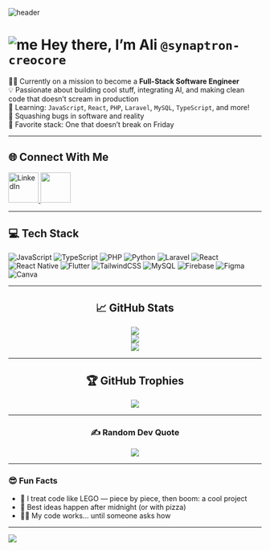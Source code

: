 ![header](https://user-images.githubusercontent.com/74038190/225813708-98b745f2-7d22-48cf-9150-083f1b00d6c9.gif)

# ![me](https://camo.githubusercontent.com/748433fbf833d18f543ad4bb6d8c8c4f7f340c7fe8b9706df131a525049f0c8c/68747470733a2f2f63756c746f667468657061727479706172726f742e636f6d2f706172726f74732f68642f6c6170746f705f706172726f742e676966) Hey there, I’m Ali `@synaptron-creocore`

🧑‍💻 Currently on a mission to become a **Full-Stack Software Engineer**<br>
💡 Passionate about building cool stuff, integrating AI, and making clean code that doesn’t scream in production<br>
🌱 Learning: `JavaScript`, `React`, `PHP`, `Laravel`, `MySQL`, `TypeScript`, and more!<br>
🐞 Squashing bugs in software and reality<br>
🧠 Favorite stack: One that doesn’t break on Friday

---

## 🌐 Connect With Me
<a href="https://linkedin.com/in/ali-nassarrr" target="_blank">
  <img src="https://user-images.githubusercontent.com/74038190/235294012-0a55e343-37ad-4b0f-924f-c8431d9d2483.gif" alt="LinkedIn" width="60" />
</a>
<a href="mailto:aliinassar8@gmail.com">
  <img src="https://img.icons8.com/?size=100&id=OumT4lIcOllS&format=png&color=000000" width="60"/>
</a>

---

## 💻 Tech Stack
![JavaScript](https://img.shields.io/badge/javascript-%23323330.svg?style=flat&logo=javascript&logoColor=%23F7DF1E)
![TypeScript](https://img.shields.io/badge/typescript-%23007ACC.svg?style=flat&logo=typescript&logoColor=white)
![PHP](https://img.shields.io/badge/php-%23777BB4.svg?style=flat&logo=php&logoColor=white)
![Python](https://img.shields.io/badge/python-3670A0?style=flat&logo=python&logoColor=ffdd54)
![Laravel](https://img.shields.io/badge/laravel-%23FF2D20.svg?style=flat&logo=laravel&logoColor=white)
![React](https://img.shields.io/badge/react-%2320232a.svg?style=flat&logo=react&logoColor=%2361DAFB)
![React Native](https://img.shields.io/badge/react_native-%2320232a.svg?style=flat&logo=react&logoColor=%2361DAFB)
![Flutter](https://img.shields.io/badge/Flutter-%2302569B.svg?style=flat&logo=Flutter&logoColor=white)
![TailwindCSS](https://img.shields.io/badge/tailwindcss-%2338B2AC.svg?style=flat&logo=tailwind-css&logoColor=white)
![MySQL](https://img.shields.io/badge/mysql-4479A1.svg?style=flat&logo=mysql&logoColor=white)
![Firebase](https://img.shields.io/badge/firebase-ffca28.svg?style=flat&logo=firebase&logoColor=black)
![Figma](https://img.shields.io/badge/figma-%23F24E1E.svg?style=flat&logo=figma&logoColor=white)
![Canva](https://img.shields.io/badge/Canva-%2300C4CC.svg?style=flat&logo=Canva&logoColor=white)

---
<h2 align="center">📈 GitHub Stats</h2>
<div align="center">
  <img src="https://github-readme-stats.vercel.app/api?username=alinassarrr&theme=nightowl&hide_border=false&include_all_commits=true&count_private=true" />
  <br/>
  <img src="https://github-readme-streak-stats.herokuapp.com?user=alinassarrr&theme=nightowl&hide_border=false" />
  <br/>
  <img src="https://github-readme-stats.vercel.app/api/top-langs/?username=alinassarrr&theme=nightowl&hide_border=false&layout=compact" />
</div>

<hr/>

<h2 align="center">🏆 GitHub Trophies</h2>
<div align="center">
  <img src="https://github-profile-trophy.vercel.app/?username=alinassarrr&theme=radical&no-frame=false&no-bg=true&margin-w=4" />
</div>

<hr/>

<h3 align="center">✍️ Random Dev Quote</h3>
<div align="center">
  <img src="https://quotes-github-readme.vercel.app/api?type=horizontal&theme=radical" />
</div>

<hr/>

### 😎 Fun Facts
- 🧩 I treat code like LEGO — piece by piece, then boom: a cool project
- 🍕 Best ideas happen after midnight (or with pizza)
- 😵‍💫 My code works... until someone asks how

---

[![](https://visitcount.itsvg.in/api?id=alinassarrr&icon=0&color=0)](https://visitcount.itsvg.in)

<!-- README proudly crafted with synaptron-creocore -->
